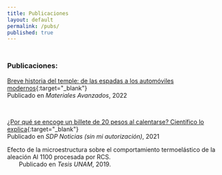 ```yaml
---
title: Publicaciones
layout: default
permalink: /pubs/
published: true
---
```


<hr style="height:8px; visibility:hidden;" />

### Publicaciones:

[Breve historia del temple: de las espadas a los automóviles modernos](https://www.iim.unam.mx/MA/36){:target="_blank"}  
Publicado en _Materiales Avanzados_, 2022

<br>



[¿Por qué se encoge un billete de 20 pesos al calentarse? Científico lo explica](https://www.sdpnoticias.com/estilo-de-vida/por-que-se-encoge-un-billete-de-20-pesos-al-calentarse-cientifico-lo-explica/){:target="_blank"}  
Publicado en _SDP Noticias (sin mi autorización)_, 2021


Efecto de la microestructura sobre el comportamiento termoelástico de la aleación Al 1100 procesada por RCS.  
&nbsp;&nbsp;&nbsp;&nbsp;&nbsp;&nbsp; Publicado en _Tesis UNAM_, 2019. 


<br>
